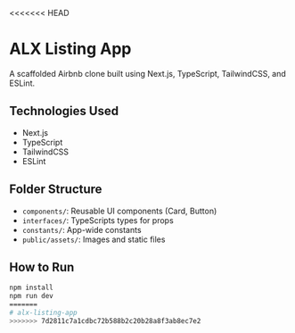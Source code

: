 <<<<<<< HEAD
# ALX Listing App

A  scaffolded Airbnb clone built using Next.js, TypeScript, TailwindCSS, and ESLint.

## Technologies Used
- Next.js
- TypeScript
- TailwindCSS
- ESLint

## Folder Structure
- `components/`: Reusable UI components (Card, Button)
- `interfaces/`: TypeScripts types for props
- `constants/`: App-wide constants
- `public/assets/`: Images and static files

## How to Run

```bash
npm install
npm run dev
=======
# alx-listing-app
>>>>>>> 7d2811c7a1cdbc72b588b2c20b28a8f3ab8ec7e2
